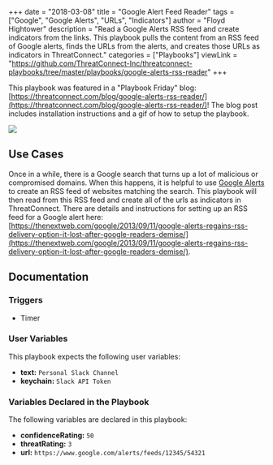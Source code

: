 +++
date = "2018-03-08"
title = "Google Alert Feed Reader"
tags = ["Google", "Google Alerts", "URLs", "Indicators"]
author = "Floyd Hightower"
description = "Read a Google Alerts RSS feed and create indicators from the links. This playbook pulls the content from an RSS feed of Google alerts, finds the URLs from the alerts, and creates those URLs as indicators in ThreatConnect."
categories = ["Playbooks"]
viewLink = "https://github.com/ThreatConnect-Inc/threatconnect-playbooks/tree/master/playbooks/google-alerts-rss-reader"
+++

This playbook was featured in a "Playbook Friday" blog: [https://threatconnect.com/blog/google-alerts-rss-reader/](https://threatconnect.com/blog/google-alerts-rss-reader/)! The blog post includes installation instructions and a gif of how to setup the playbook.

![](/post/playbooks/images/google-alert-rss.png)

## Use Cases

Once in a while, there is a Google search that turns up a lot of malicious or compromised domains. When this happens, it is helpful to use [Google Alerts](https://www.google.com/alerts) to create an RSS feed of websites matching the search. This playbook will then read from this RSS feed and create all of the urls as indicators in ThreatConnect. There are details and instructions for setting up an RSS feed for a Google alert here: [https://thenextweb.com/google/2013/09/11/google-alerts-regains-rss-delivery-option-it-lost-after-google-readers-demise/](https://thenextweb.com/google/2013/09/11/google-alerts-regains-rss-delivery-option-it-lost-after-google-readers-demise/).

## Documentation

### Triggers

- Timer

### User Variables

This playbook expects the following user variables:

- **text:** `Personal Slack Channel`
- **keychain:** `Slack API Token`

### Variables Declared in the Playbook

The following variables are declared in this playbook:

- **confidenceRating:** `50`
- **threatRating:** `3`
- **url:** `https://www.google.com/alerts/feeds/12345/54321`
